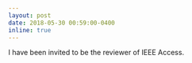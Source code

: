 ```yaml
---
layout: post
date: 2018-05-30 00:59:00-0400
inline: true
---
```


I have been invited to be the reviewer of IEEE Access.